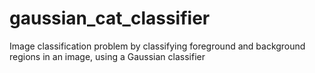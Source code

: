 # gaussian_cat_classifier
Image classification problem by classifying foreground and background regions in an image, using a Gaussian classifier
